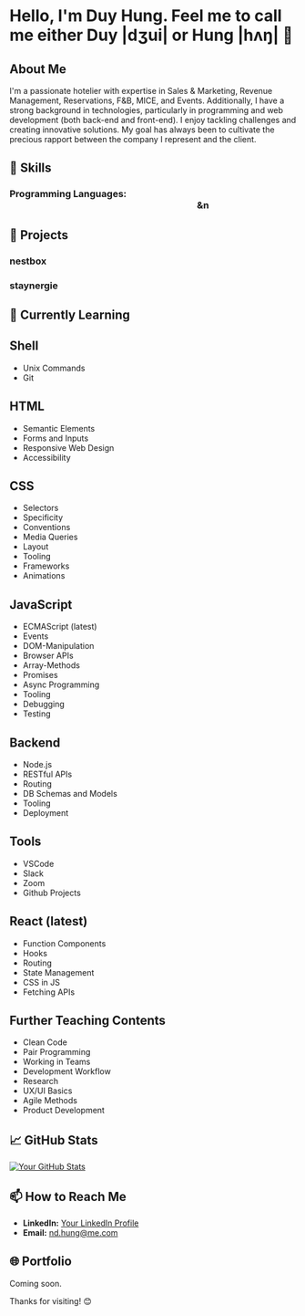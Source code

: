 # Hello, I'm Duy Hung. Feel me to call me either Duy |dʒui| or Hung |hʌŋ| 👋

## About Me

I'm a passionate hotelier with expertise in Sales & Marketing, Revenue Management, Reservations, F&B, MICE, and Events. Additionally, I have a strong background in technologies, particularly in programming and web development (both back-end and front-end). I enjoy tackling challenges and creating innovative solutions. My goal has always been to cultivate the precious rapport between the company I represent and the client.

## 🔧 Skills

### Programming Languages: &nbsp;&nbsp;&nbsp;&nbsp;&nbsp;&nbsp;&nbsp;&nbsp;&nbsp;&nbsp;&nbsp;&nbsp;&nbsp;&nbsp;&nbsp;&nbsp;&nbsp;&nbsp;&nbsp;&nbsp;&nbsp;&nbsp;&nbsp;&nbsp;&nbsp;&nbsp;&nbsp;&nbsp;&nbsp;&nbsp;&nbsp;&nbsp;&nbsp;&nbsp;&nbsp;&nbsp;&nbsp;&nbsp;&nbsp;&nbsp;&nbsp;&nbsp;&nbsp;&nbsp;&nbsp;&nbsp;&nbsp;&nbsp;&nbsp;&nbsp;&nbsp;&nbsp;&nbsp;&nbsp;&nbsp;&nbsp;&nbsp;&nbsp;&nbsp;&nbsp;&nbsp;&nbsp;&nbsp;&nbsp;&nbsp;&nbsp;&nbsp;&nbsp;&nbsp;&nbsp;&nbsp;&nbsp;&nbsp;&nbsp;&nbsp;&nbsp;&nbsp;&nbsp;&nbsp;&nbsp;&nbsp;&nbsp;&nbsp;&nbsp;&nbsp;&n


## 🚀 Projects

### nestbox


### staynergie


## 🌱 Currently Learning

## Shell
- Unix Commands
- Git

## HTML
- Semantic Elements
- Forms and Inputs
- Responsive Web Design
- Accessibility

## CSS
- Selectors
- Specificity
- Conventions
- Media Queries
- Layout
- Tooling
- Frameworks
- Animations

## JavaScript
- ECMAScript (latest)
- Events
- DOM-Manipulation
- Browser APIs
- Array-Methods
- Promises
- Async Programming
- Tooling
- Debugging
- Testing

## Backend
- Node.js
- RESTful APIs
- Routing
- DB Schemas and Models
- Tooling
- Deployment

## Tools
- VSCode
- Slack
- Zoom
- Github Projects

## React (latest)
- Function Components
- Hooks
- Routing
- State Management
- CSS in JS
- Fetching APIs

## Further Teaching Contents
- Clean Code
- Pair Programming
- Working in Teams
- Development Workflow
- Research
- UX/UI Basics
- Agile Methods
- Product Development


## 📈 GitHub Stats

[![Your GitHub Stats](https://github-readme-stats.vercel.app/api?username=your-username&show_icons=true&hide=prs&theme=radical)](https://github.com/anuraghazra/github-readme-stats)

## 📫 How to Reach Me

- **LinkedIn:** [Your LinkedIn Profile](https://www.linkedin.com/public-profile/settings?lipi=urn%3Ali%3Apage%3Ad_flagship3_profile_self_edit_contact-info%3BqO0Kj3G0RDer0qTxCqi%2Bpw%3D%3D)
- **Email:** nd.hung@me.com

## 🌐 Portfolio

Coming soon.

Thanks for visiting! 😊


